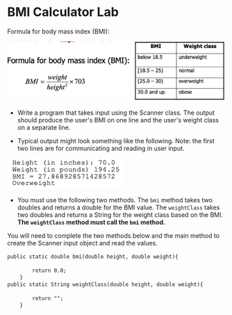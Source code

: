# BMI Calculator Lab
Formula for body mass index (BMI):

![bmi formula and table](images/bmi-formula-table.png)

- Write a program that takes input using the Scanner class. 
The output should produce the user's BMI on one line and the user's 
weight class on a separate line.

- Typical output might look something like the following. Note: the first two
lines are for communicating and reading in user input.

![typical output](images/typical-output.png)

- You must use the following two methods. The `bmi` method takes two doubles
and returns a double for the BMI value. The `weightClass` takes two doubles
and returns a String for the weight class based on the BMI.  **The `weightClass`
method must call the `bmi` method.**

You will need to complete the two methods below and the main method 
to create the Scanner input object and read the values.
```
public static double bmi(double height, double weight){

        return 0.0;
    }
public static String weightClass(double height, double weight){

        return "";
    }
```




